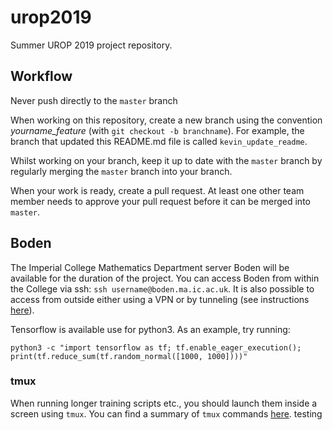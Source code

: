 # urop2019
Summer UROP 2019 project repository.

## Workflow

Never push directly to the `master` branch

When working on this repository, create a new branch using the convention *yourname_feature* (with `git checkout -b branchname`). For example, the branch that updated this README.md file is called `kevin_update_readme`.

Whilst working on your branch, keep it up to date with the `master` branch by regularly merging the `master` branch into your branch.

When your work is ready, create a pull request. At least one other team member needs to approve your pull request before it can be merged into `master`.

## Boden

The Imperial College Mathematics Department server Boden will be available for the duration of the project. You can access Boden from within the College via ssh: `ssh username@boden.ma.ic.ac.uk`. It is also possible to access from outside either using a VPN or by tunneling (see instructions [here](http://sysnews.ma.ic.ac.uk/ssh-gateways.html)). 

Tensorflow is available use for python3. As an example, try running:

`python3 -c "import tensorflow as tf; tf.enable_eager_execution(); print(tf.reduce_sum(tf.random_normal([1000, 1000])))"`

### tmux

When running longer training scripts etc., you should launch them inside a screen using `tmux`. You can find a summary of `tmux` commands [here](https://gist.github.com/henrik/1967800).
testing
